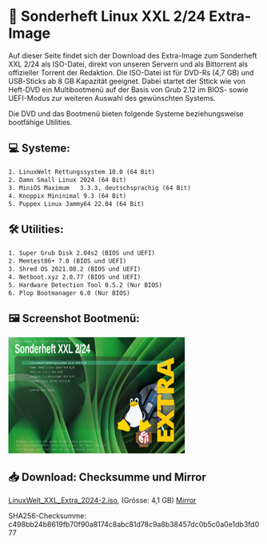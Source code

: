 # 💽 Sonderheft Linux XXL 2/24 Extra-Image

Auf dieser Seite findet sich der Download des Extra-Image zum Sonderheft XXL 2/24 als ISO-Datei, direkt von unseren Servern und als Bittorrent als offizieller Torrent der Redaktion. Die ISO-Datei ist für DVD-Rs (4,7 GB) und USB-Sticks ab 8 GB Kapazität geeignet. Dabei startet der Sttick wie von Heft-DVD ein Multibootmenü auf der Basis von Grub 2.12 im BIOS- sowie UEFI-Modus zur weiteren Auswahl des gewünschten Systems.


Die DVD und das Bootmenü bieten folgende Systeme beziehungsweise bootfähige Utilities.

## 💻 Systeme:
    1. LinuxWelt Rettungssystem 10.0 (64 Bit)  
    2. Damn Small Linux 2024 (64 Bit)  
    3. MiniOS Maximum	3.3.3, deutschsprachig (64 Bit)
    4. Knoppix Mininimal 9.3 (64 Bit)  
    5. Puppex Linux	Jammy64 22.04 (64 Bit)  
    
## 🛠️ Utilities:
    1. Super Grub Disk 2.04s2 (BIOS und UEFI)
    2. Memtest86+ 7.0 (BIOS und UEFI)
    3. Shred OS 2021.08.2 (BIOS und UEFI)
    4. Netboot.xyz 2.0.77 (BIOS und UEFI)
    5. Hardware Detection Tool 0.5.2 (Nur BIOS)
    6. Plop Bootmanager 6.0 (Nur BIOS)

## 🖼️ Screenshot Bootmenü:
<img src="https://raw.githubusercontent.com/LinuxWelt/LinuxWelt/main/docs/images/LinuxWelt_XXL_2024-2-Extra_menu.png" width="70%">

## 📥 Download: Checksumme und Mirror

[LinuxWelt_XXL_Extra_2024-2.iso](https://torrent6.code2decode.com/LinuxWelt_XXL_Extra_2024-2/LinuxWelt_XXL_Extra_2024-2.iso), (Grösse: 4,1 GB)
[Mirror](https://torrent5.code2decode.com/LinuxWelt_XXL_Extra_2024-2/LinuxWelt_XXL_Extra_2024-2.iso)

SHA256-Checksumme: c498bb24b8619fb70f90a8174c8abc81d78c9a8b38457dc0b5c0a0e1db3fd077

